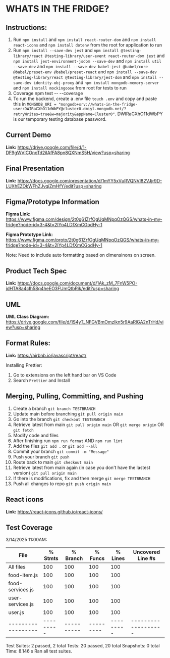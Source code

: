 # WHATS IN THE FRIDGE?

## Instructions:

1. Run `npm install` and `npm install react-router-dom` and `npm install react-icons` and `npm install dotenv` from the root for application to run
2. Run `npm install --save-dev jest` and `npm install @testing-library/react @testing-library/user-event react-router-dom jest` and `npm install jest-environment-jsdom --save-dev` and `npm install util --save-dev` and `npm install --save-dev babel-jest @babel/core @babel/preset-env @babel/preset-react` and `npm install --save-dev @testing-library/react @testing-library/jest-dom` and `npm install --save-dev identity-obj-proxy` and `npm install mongodb-memory-server` and `npm install mockingoose` from root for tests to run
3. Coverage npm test -- --coverage
4. To run the backend, create a .env file `touch .env` and copy and paste this in `MONGODB_URI = "mongodb+srv://whats-in-the-fridge-user:DWIRaCXhO11dWbPY@cluster0.dmiyl.mongodb.net/?retryWrites=true&w=majority&appName=Cluster0"`.
   DWIRaCXhO11dWbPY is our temporary testing database password.

## Current Demo

**Link:** https://drive.google.com/file/d/1-DF9gWVICOnoTd2iIAfFA8pn8QXNmS5H/view?usp=sharing

## Final Presentation

**Link:** https://docs.google.com/presentation/d/1mYY5xVuRVQNVl82VJjr9D-LUXhEZOkWFhZJvqiZmHfY/edit?usp=sharing

## Figma/Prototype Information

**Figma Link:** https://www.figma.com/design/2t0g61ZrfOgUqMNpqOzQGS/whats-in-my-fridge?node-id=3-4&t=2IYp4LDfXmCGodHy-1

**Figma Prototype Link:** https://www.figma.com/proto/2t0g61ZrfOgUqMNpqOzQGS/whats-in-my-fridge?node-id=3-4&t=2IYp4LDfXmCGodHy-1

Note: Need to include auto formatting based on dimensinons on screen.

## Product Tech Spec

**Link:** https://docs.google.com/document/d/1Ak_zM_7FnW5PO-jdHTA8a4cIh58q4heEO3FUmQtbRik/edit?usp=sharing

## UML

**UML Class Diagram:** https://drive.google.com/file/d/1S4yT_NFGVBmOmzIkn5r9AaRlGA2nTrHd/view?usp=sharing

## Format Rules:

**Link:** https://airbnb.io/javascript/react/

Installing Prettier:

1. Go to extensions on the left hand bar on VS Code
2. Search `Prettier` and Install

## Merging, Pulling, Committing, and Pushing

1. Create a branch `git branch TESTBRANCH`
2. Update main before branching `git pull origin main`
3. Go into the branch `git checkout TESTBRANCH`
4. Retrieve latest from main `git pull origin main` OR `git merge origin` OR `git fetch`
5. Modify code and files
6. After finishing run `npm run format` AND `npm run lint`
7. Add the files `git add .` or `git add --all`
8. Commit your branch `git commit -m "Message"`
9. Push your branch `git push`
10. Route back to main `git checkout main`
11. Retrieve latest from main again (in case you don't have the lastest version) `git pull origin main`
12. If there is modifications, fix and then merge `git merge TESTBRANCH`
13. Push all changes to repo `git push origin main`

## React icons

**Link:** https://react-icons.github.io/react-icons/

## Test Coverage

3/14/2025 11:00AM:

| File               | % Stmts   | % Branch   | % Funcs   | % Lines   | Uncovered Line #s   |
| ------------------ | --------- | ---------- | --------- | --------- | ------------------- |
| All files          | 100       | 100        | 100       | 100       |
| food-item.js       | 100       | 100        | 100       | 100       |
| food-services.js   | 100       | 100        | 100       | 100       |
| user-services.js   | 100       | 100        | 100       | 100       |
| user.js            | 100       | 100        | 100       | 100       |
| ------------------ | --------- | ---------- | --------- | --------- | ------------------- |

Test Suites: 2 passed, 2 total
Tests: 20 passed, 20 total
Snapshots: 0 total
Time: 8.146 s
Ran all test suites.
